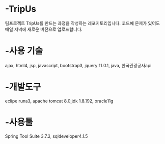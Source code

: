 # -TripUs
팀프로젝트 TripUs를 만드는 과정을 작성하는 레포지토리입니다.
코드에 문제가 있어도 매일 저녁에 새로운 버전으로 업로드합니다.


# -사용 기술
ajax, html4, jsp, javascript, bootstrap3, jquery 11.0.1, java, 한국관광공사api



# -개발도구

eclipe runa3, apache tomcat 8.0,jdk 1.8.192, oracle11g





# -사용툴

Spring Tool Suite 3.7.3, sqldeveloper4.1.5
